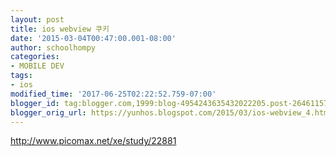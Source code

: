 ```yaml
---
layout: post
title: ios webview 쿠키
date: '2015-03-04T00:47:00.001-08:00'
author: schoolhompy
categories:
- MOBILE DEV
tags:
- ios
modified_time: '2017-06-25T02:22:52.759-07:00'
blogger_id: tag:blogger.com,1999:blog-4954243635432022205.post-2646115772631779528
blogger_orig_url: https://yunhos.blogspot.com/2015/03/ios-webview_4.html
---
```


http://www.picomax.net/xe/study/22881